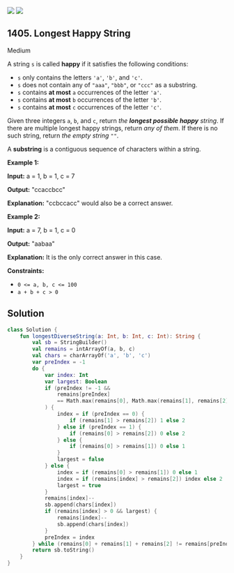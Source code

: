 [![](https://img.shields.io/github/stars/javadev/LeetCode-in-Kotlin?label=Stars&style=flat-square)](https://github.com/javadev/LeetCode-in-Kotlin)
[![](https://img.shields.io/github/forks/javadev/LeetCode-in-Kotlin?label=Fork%20me%20on%20GitHub%20&style=flat-square)](https://github.com/javadev/LeetCode-in-Kotlin/fork)

## 1405\. Longest Happy String

Medium

A string `s` is called **happy** if it satisfies the following conditions:

*   `s` only contains the letters `'a'`, `'b'`, and `'c'`.
*   `s` does not contain any of `"aaa"`, `"bbb"`, or `"ccc"` as a substring.
*   `s` contains **at most** `a` occurrences of the letter `'a'`.
*   `s` contains **at most** `b` occurrences of the letter `'b'`.
*   `s` contains **at most** `c` occurrences of the letter `'c'`.

Given three integers `a`, `b`, and `c`, return _the **longest possible happy** string_. If there are multiple longest happy strings, return _any of them_. If there is no such string, return _the empty string_ `""`.

A **substring** is a contiguous sequence of characters within a string.

**Example 1:**

**Input:** a = 1, b = 1, c = 7

**Output:** "ccaccbcc"

**Explanation:** "ccbccacc" would also be a correct answer.

**Example 2:**

**Input:** a = 7, b = 1, c = 0

**Output:** "aabaa"

**Explanation:** It is the only correct answer in this case.

**Constraints:**

*   `0 <= a, b, c <= 100`
*   `a + b + c > 0`

## Solution

```kotlin
class Solution {
    fun longestDiverseString(a: Int, b: Int, c: Int): String {
        val sb = StringBuilder()
        val remains = intArrayOf(a, b, c)
        val chars = charArrayOf('a', 'b', 'c')
        var preIndex = -1
        do {
            var index: Int
            var largest: Boolean
            if (preIndex != -1 &&
                remains[preIndex]
                == Math.max(remains[0], Math.max(remains[1], remains[2]))
            ) {
                index = if (preIndex == 0) {
                    if (remains[1] > remains[2]) 1 else 2
                } else if (preIndex == 1) {
                    if (remains[0] > remains[2]) 0 else 2
                } else {
                    if (remains[0] > remains[1]) 0 else 1
                }
                largest = false
            } else {
                index = if (remains[0] > remains[1]) 0 else 1
                index = if (remains[index] > remains[2]) index else 2
                largest = true
            }
            remains[index]--
            sb.append(chars[index])
            if (remains[index] > 0 && largest) {
                remains[index]--
                sb.append(chars[index])
            }
            preIndex = index
        } while (remains[0] + remains[1] + remains[2] != remains[preIndex])
        return sb.toString()
    }
}
```